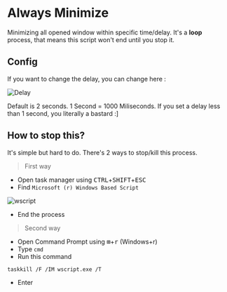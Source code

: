 # Always Minimize
Minimizing all opened window within specific time/delay. It's a **loop** process, that means this script won't end until you stop it.

## Config
If you want to change the delay, you can change here :

![Delay](https://raw.githubusercontent.com/LyQuid12/usbrubberducky-payloads/master/payloads/library/prank/Always-Minimize/images/delay.PNG)

Default is 2 seconds. 1 Second = 1000 Miliseconds.
If you set a delay less than 1 second, you literally a bastard :]

## How to stop this?
It's simple but hard to do. There's 2 ways to stop/kill this process.

> First way

- Open task manager using <kbd>CTRL</kbd>+<kbd>SHIFT</kbd>+<kbd>ESC</kbd>
- Find `Microsoft (r) Windows Based Script`

![wscript](https://raw.githubusercontent.com/LyQuid12/usbrubberducky-payloads/master/payloads/library/prank/Always-Minimize/images/taskmngr.PNG)

- End the process

> Second way

- Open Command Prompt using <kbd>⊞</kbd>+<kbd>r</kbd> (Windows+r)
- Type `cmd`
- Run this command
```
taskkill /F /IM wscript.exe /T
```
- Enter

